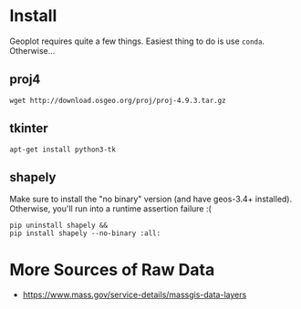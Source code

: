 # Install

Geoplot requires quite a few things. Easiest thing to do is use `conda`. Otherwise...

## proj4

```
wget http://download.osgeo.org/proj/proj-4.9.3.tar.gz
```

## tkinter

```
apt-get install python3-tk
```

## shapely

Make sure to install the "no binary" version (and have geos-3.4+ installed). Otherwise, you'll run into a runtime assertion failure :(

```
pip uninstall shapely &&
pip install shapely --no-binary :all:
```


# More Sources of Raw Data
*  https://www.mass.gov/service-details/massgis-data-layers 
